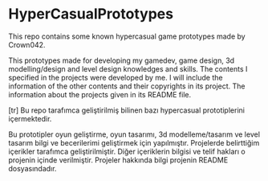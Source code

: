 # HyperCasualPrototypes
 This repo contains some known hypercasual game prototypes made by Crown042.
 
 This prototypes made for developing my gamedev, game design, 3d modelling/design and level design knowledges and skills.
 The contents I specified in the projects were developed by me. I will include the information of the other contents and their copyrights in its project.
 The information about the projects given in its README file.
 
 
 [tr]
 Bu repo tarafımca geliştirilmiş bilinen bazı hypercasual prototiplerini içermektedir.
 
 Bu prototipler oyun geliştirme, oyun tasarımı, 3d modelleme/tasarım ve level tasarım bilgi ve becerilerimi geliştirmek için yapılmıştır.
 Projelerde belirttiğim içerikler tarafımca geliştirilmiştir. Diğer içeriklerin bilgisi ve telif hakları o projenin içinde verilmiştir.
 Projeler hakkında bilgi projenin README dosyasındadır.
